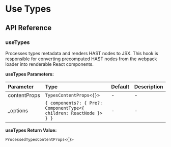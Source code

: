 # Use Types

[//]: types.ts '<-- Autogenerated By (do not edit the following markdown directly)'

## API Reference

### useTypes

Processes types metadata and renders HAST nodes to JSX. This hook is responsible for converting precomputed HAST nodes from the webpack loader into renderable React components.

**useTypes Parameters:**

| Parameter    | Type                                                                | Default | Description |
| :----------- | :------------------------------------------------------------------ | :------ | :---------- |
| contentProps | `TypesContentProps<{}>`                                             | -       | -           |
| \_options    | `{ components?: { Pre?: ComponentType<{ children: ReactNode }> } }` | -       | -           |

**useTypes Return Value:**

`ProcessedTypesContentProps<{}>`
